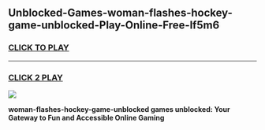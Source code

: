 
## Unblocked-Games-woman-flashes-hockey-game-unblocked-Play-Online-Free-lf5m6
<h3>
<a href="https://premium76.site?title=woman-flashes-hockey-game-unblocked&ref=26A">CLICK TO PLAY</a></h3>
<hr>

<h3>
<a href="https://premium76.site?title=woman-flashes-hockey-game-unblocked&ref=26A">CLICK 2 PLAY</a>
  
</h3>

<a href="https://premium76.site?title=woman-flashes-hockey-game-unblocked&ref=26A"><img src="https://clearcache.store/games.png"></a>


**woman-flashes-hockey-game-unblocked games unblocked: Your Gateway to Fun and Accessible Online Gaming**
